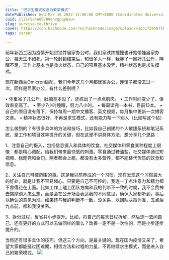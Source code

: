 ```yaml
---
title: "把求生模式改造为繁荣模式"
datePublished: Wed Mar 16 2022 11:00:00 GMT+0000 (Coordinated Universal Time)
cuid: cl2sr5a4e00789envgpqp0aur
slug: survive-to-thrive
cover: https://cdn.hashnode.com/res/hashnode/image/upload/v1651739597566/5qy5WjLUS.jpg
tags: career

---
```


前年新西兰因为疫情开始封锁并居家办公时，我们家跌跌撞撞也开始带娃居家办公，每天生不如死。第一轮封锁结束后，和很多人一样，我胖了一圈好几公斤，睡眠不足，工作上基本也是救火状态，自己的项目基本没弄，精神状态也是求生模式。

现在新西兰Omicron破防，我们今年这几个月都居家办公，连馆子都没去过一次。同样是居家办公，有什么差别呢？

• 体重减了几公斤，肚腩基本没了，还练出了一点点肌肉。
• 工作时间变少了，但效率变高了。
• 至少7小时睡眠，努力八小时。
• 每周读完一本书，目前13本。
• 自己的项目没有落下，保持每周一期中文播客、英文视频，每月集中更新一次博客文章。
• 精神状态很好，不再是求生模式，还有能力帮一下别人（比如写这个帖）

怎么做到的？有很多具体的方法和技巧，比如我自己创建的个人敏捷系统和笔记系统，是工作和项目效率提升的关键，但在这里不讲具体方法，想分享几个思路：

1、注意自己的摄入，包括信息摄入和具体的饮食。社交媒体和零食某种程度上很像：都是精心调配，给我们带来最快感的刺激。零食通过糖油盐，社交媒体通过短视频、标题党和金句。两者都会上瘾，都没有太多营养，都不能替代优质的饮食和信息。

2、关注自己可控范围的事。这是我以前养成的一个习惯，现在发现这个习惯最大的好处，就是让我不容易堵心。只要是自己不可控的，我连一丁点注意力和精力都不舍得花在上面。比如工作上碰上团队方向和我的判断不一致的时候，我不会费神去揣摩别人怎么想，而是会在公开场合表达我的不同意见，确保大家都听到，事后以确认的意见为准。如果还与我的判断不一致，没关系，以团队决策为准，五点后九点前，都和我没关系。

3、拆分过程，反省并小步提升。比如，将自己的每天日程拆解，然后逐一去问自己，还有更好的方式可以去做同样的事么？改善一定不是一次性的，而是小步逐步提升的。

当然还有很多具体的技巧，但这三个方向，是最关键的。现在国内疫情又来了，希望大家都能挺过困难期，相信方法和过程的力量，不再继续求生模式，而是进入自己的繁荣模式。
![](https://i.imgur.com/GQqHgYc.jpg)
